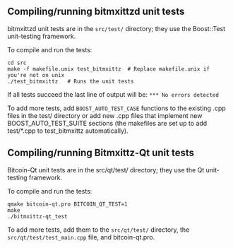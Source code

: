 Compiling/running bitmxittzd unit tests
------------------------------------

bitmxittzd unit tests are in the `src/test/` directory; they
use the Boost::Test unit-testing framework.

To compile and run the tests:

	cd src
	make -f makefile.unix test_bitmxittz  # Replace makefile.unix if you're not on unix
	./test_bitmxittz   # Runs the unit tests

If all tests succeed the last line of output will be:
`*** No errors detected`

To add more tests, add `BOOST_AUTO_TEST_CASE` functions to the existing
.cpp files in the test/ directory or add new .cpp files that
implement new BOOST_AUTO_TEST_SUITE sections (the makefiles are
set up to add test/*.cpp to test_bitmxittz automatically).


Compiling/running Bitmxittz-Qt unit tests
---------------------------------------

Bitcoin-Qt unit tests are in the src/qt/test/ directory; they
use the Qt unit-testing framework.

To compile and run the tests:

	qmake bitcoin-qt.pro BITCOIN_QT_TEST=1
	make
	./bitmxittz-qt_test

To add more tests, add them to the `src/qt/test/` directory,
the `src/qt/test/test_main.cpp` file, and bitcoin-qt.pro.
